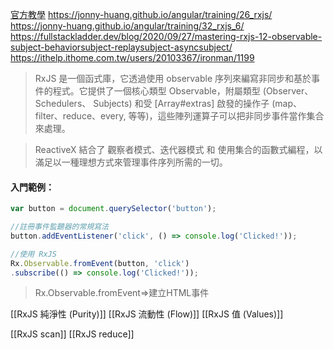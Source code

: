 [官方教學](https://cn.rx.js.org/manual/overview.html#h37)
https://jonny-huang.github.io/angular/training/26_rxjs/
https://jonny-huang.github.io/angular/training/32_rxjs_6/
https://fullstackladder.dev/blog/2020/09/27/mastering-rxjs-12-observable-subject-behaviorsubject-replaysubject-asyncsubject/
https://ithelp.ithome.com.tw/users/20103367/ironman/1199

> RxJS 是一個函式庫，它透過使用 observable 序列來編寫非同步和基於事件的程式。它提供了一個核心類型 Observable，附屬類型 (Observer、 Schedulers、 Subjects) 和受 [Array#extras] 啟發的操作子 (map、filter、reduce、every, 等等)，這些陣列運算子可以把非同步事件當作集合來處理。

>ReactiveX 結合了 觀察者模式、迭代器模式 和 使用集合的函數式編程，以滿足以一種理想方式來管理事件序列所需的一切。
#### 入門範例：
```javascript
var button = document.querySelector('button'); 

//註冊事件監聽器的常規寫​​法
button.addEventListener('click', () => console.log('Clicked!'));

//使用 RxJS
Rx.Observable.fromEvent(button, 'click')
.subscribe(() => console.log('Clicked!'));
```

> Rx.Observable.fromEvent=>建立HTML事件

[[RxJS 純淨性 (Purity)]]
[[RxJS 流動性 (Flow)]]
[[RxJS 值 (Values)]]

[[RxJS scan]]
[[RxJS reduce]]
